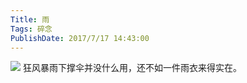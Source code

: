 ```yaml
---
Title: 雨 
Tags: 碎念 
PublishDate: 2017/7/17 14:43:00 
---
```


![](http://imglf2.nosdn.127.net/img/UUcvQWZBZk9URHhUNmthQzQxSXpDWExXNkhtMXNxK0VTemVWL3FMZTcwZ0hJckcyTDVRQTF3PT0.jpg?imageView&thumbnail=1680x0&quality=96&stripmeta=0&type=jpg)
狂风暴雨下撑伞并没什么用，还不如一件雨衣来得实在。
    